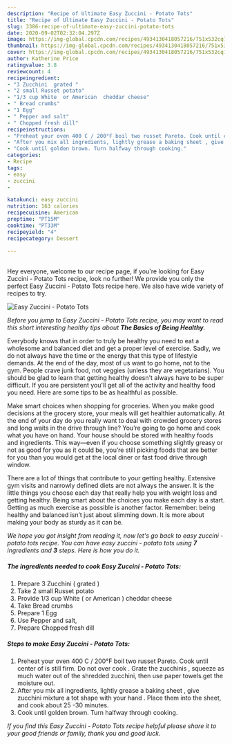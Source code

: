 ```yaml
---
description: "Recipe of Ultimate Easy Zuccini - Potato Tots"
title: "Recipe of Ultimate Easy Zuccini - Potato Tots"
slug: 3386-recipe-of-ultimate-easy-zuccini-potato-tots
date: 2020-09-02T02:32:04.297Z
image: https://img-global.cpcdn.com/recipes/4934130418057216/751x532cq70/easy-zuccini-potato-tots-recipe-main-photo.jpg
thumbnail: https://img-global.cpcdn.com/recipes/4934130418057216/751x532cq70/easy-zuccini-potato-tots-recipe-main-photo.jpg
cover: https://img-global.cpcdn.com/recipes/4934130418057216/751x532cq70/easy-zuccini-potato-tots-recipe-main-photo.jpg
author: Katherine Price
ratingvalue: 3.8
reviewcount: 4
recipeingredient:
- "3 Zucchini  grated "
- "2 small Russet potato"
- "1/3 cup White  or American  cheddar cheese"
- " Bread crumbs"
- "1 Egg"
- " Pepper and salt"
- " Chopped fresh dill"
recipeinstructions:
- "Preheat your oven 400 C / 200°F boil two russet Pareto. Cook until center of is still firm. Do not over cook . Grate  the zucchinis , squeeze as much water out of the shredded zucchini, then use paper towels.get the moisture out."
- "After you mix all ingredients, lightly grease a baking sheet , give zucchini mixture a tot shape with your hand . Place them into the sheet, and cook about 25 -30 minutes."
- "Cook until golden brown. Turn halfway through cooking."
categories:
- Recipe
tags:
- easy
- zuccini
- 

katakunci: easy zuccini  
nutrition: 163 calories
recipecuisine: American
preptime: "PT15M"
cooktime: "PT33M"
recipeyield: "4"
recipecategory: Dessert

---
```

<br>
Hey everyone, welcome to our recipe page, if you're looking for Easy Zuccini - Potato Tots recipe, look no further! We provide you only the perfect Easy Zuccini - Potato Tots recipe here. We also have wide variety of recipes to try.
<br>


![Easy Zuccini - Potato Tots](https://img-global.cpcdn.com/recipes/4934130418057216/751x532cq70/easy-zuccini-potato-tots-recipe-main-photo.jpg)

<i>Before you jump to Easy Zuccini - Potato Tots recipe, you may want to read this short interesting healthy tips about <strong>The Basics of Being Healthy</strong>.</i>

Everybody knows that in order to truly be healthy you need to eat a wholesome and balanced diet and get a proper level of exercise. Sadly, we do not always have the time or the energy that this type of lifestyle demands. At the end of the day, most of us want to go home, not to the gym. People crave junk food, not veggies (unless they are vegetarians). You should be glad to learn that getting healthy doesn't always have to be super difficult. If you are persistent you'll get all of the activity and healthy food you need. Here are some tips to be as healthful as possible.

Make smart choices when shopping for groceries. When you make good decisions at the grocery store, your meals will get healthier automatically. At the end of your day do you really want to deal with crowded grocery stores and long waits in the drive through line? You’re going to go home and cook what you have on hand. Your house should be stored with healthy foods and ingredients. This way—even if you choose something slightly greasy or not as good for you as it could be, you’re still picking foods that are better for you than you would get at the local diner or fast food drive through window.

There are a lot of things that contribute to your getting healthy. Extensive gym visits and narrowly defined diets are not always the answer. It is the little things you choose each day that really help you with weight loss and getting healthy. Being smart about the choices you make each day is a start. Getting as much exercise as possible is another factor. Remember: being healthy and balanced isn’t just about slimming down. It is more about making your body as sturdy as it can be. 


<i>We hope you got insight from reading it, now let's go back to easy zuccini - potato tots recipe. You can have easy zuccini - potato tots using <strong>7</strong> ingredients and <strong>3</strong> steps. Here is how you do it.
</i>

##### The ingredients needed to cook Easy Zuccini - Potato Tots:

1. Prepare 3 Zucchini ( grated )
1. Take 2 small Russet potato
1. Provide 1/3 cup White ( or American ) cheddar cheese
1. Take  Bread crumbs
1. Prepare 1 Egg
1. Use  Pepper and salt,
1. Prepare  Chopped fresh dill


##### Steps to make Easy Zuccini - Potato Tots:

1. Preheat your oven 400 C / 200°F boil two russet Pareto. Cook until center of is still firm. Do not over cook . Grate  the zucchinis , squeeze as much water out of the shredded zucchini, then use paper towels.get the moisture out.
1. After you mix all ingredients, lightly grease a baking sheet , give zucchini mixture a tot shape with your hand . Place them into the sheet, and cook about 25 -30 minutes.
1. Cook until golden brown. Turn halfway through cooking.


<i>If you find this Easy Zuccini - Potato Tots recipe helpful please share it to your good friends or family, thank you and good luck.</i>
